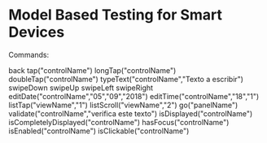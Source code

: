 # Model Based Testing for Smart Devices

Commands:

back
tap("controlName")
longTap("controlName")
doubleTap("controlName")
typeText("controlName","Texto a escribir")
swipeDown
swipeUp
swipeLeft
swipeRight
editDate("controlName","05","09","2018")
editTime("controlName","18","1")
listTap("viewName","1")
listScroll("viewName","2")
go("panelName")
validate("controlName","verifica este texto")
isDisplayed("controlName")
isCompletelyDisplayed("controlName")
hasFocus("controlName")
isEnabled("controlName")
isClickable("controlName")
